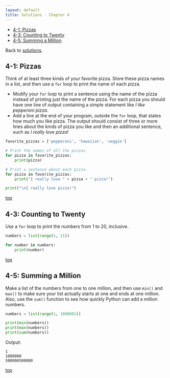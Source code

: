 ```yaml
---
layout: default
title: Solutions - Chapter 4
---
```


- [4-1: Pizzas](#pizzas)
- [4-3: Counting to Twenty](#counting-to-twenty)
- [4-5: Summing a Million](#summing-a-million)

Back to [solutions](README.html).

4-1: Pizzas
---

Think of at least three kinds of your favorite pizza. Store these pizza names in a list, and then use a `for` loop to print the name of each pizza.

- Modify your `for` loop to print a sentence using the name of the pizza instead of printing just the name of the pizza. For each pizza you should have one line of output containing a simple statement like *I like pepperoni pizza.*
- Add a line at the end of your program, outside the `for` loop, that states how much you like pizza. The output should consist of three or more lines about the kinds of pizza you like and then an additional sentence, such as *I really love pizza!*

```python
favorite_pizzas = ['pepperoni', 'hawaiian', 'veggie']

# Print the names of all the pizzas.
for pizza in favorite_pizzas:
    print(pizza)

# Print a sentence about each pizza.
for pizza in favorite_pizzas:
    print("I really love " + pizza + " pizza!")

print("\nI really love pizza!")
```

[top](#)

4-3: Counting to Twenty
---

Use a `for` loop to print the numbers from 1 to 20, inclusive.

```python
numbers = list(range(1, 21))

for number in numbers:
    print(number)
```

[top](#)

4-5: Summing a Million
---

Make a list of the numbers from one to one million, and then use `min()` and `max()` to make sure your list actually starts at one and ends at one million. Also, use the `sum()` function to see how quickly Python can add a million numbers.

```python
numbers = list(range(1, 1000001))

print(min(numbers))
print(max(numbers))
print(sum(numbers))
```

Output:
```
1
1000000
500000500000
```

[top](#)